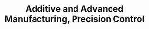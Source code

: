 ---
title: Additive and Advanced Manufacturing, Precision Control


type: landing


sections:

  - block: markdown
    content:
      title: <small>Eleven Tools in Feedback Control</small>
      subtitle: 
      text: 
        <div align="center">
        <table rules="none">
        <tr>
        <td>
        <p> Main contents:<br />• Basics:&nbsp; Arithmetic of LTI systems, Goals of feedback, Loop shaping, Tradeoffs <br />
        • Fundamental limitations <br /> &ensp;– Bandwidth <br /> &ensp;– Waterbed <br /> &ensp;– Unstable zeros <br /> &ensp;– Magnitude-phase relationship <br />
        • Practical control engineering <br /> &ensp;– Sampling time <br /> &ensp;– Delays <br /> &ensp;– Time-frequency relationship </p>
        </td>
        <td>
        <img src="./featured.jpg" style="zoom:50%"  alt=""/>
        </td>
        </tr>
        </table>    
        </div>
        #<br />{{% cta cta_link="./Files/teaching1.pdf" cta_text="Learn more →" %}}
    design:
      columns: '1'
      background:
        image: 
          filename: 
          filters:
            brightness: 1
          parallax: false
          position: center
          size: cover
          text_color_light: true
      spacing:
        padding: ['20px', '0', '20px', '0']
      css_class: container

---